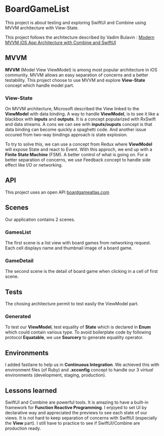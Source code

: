 # BoardGameList

This project is about testing and exploring SwiftUI and Combine using MVVM architecture with View-State.

This project follows the architecture described by Vadim Bulavin : [Modern MVVM iOS App Architecture with Combine and SwiftUI](https://www.vadimbulavin.com/modern-mvvm-ios-app-architecture-with-combine-and-swiftui/)

## MVVM

**MVVM** (Model View ViewModel) is among most popular architecture in iOS community. MVVM allows an easy separation of concerns and a better testability.
This project choose to use MVVM and explore **View-State** concept which handle model part.

### View-State

On MVVM architecture, Microsoft described the View linked to the **ViewModel** with data binding. 
A way to handle **ViewModel**, is to see it like a blackbox with **inputs** and **outputs**. It is a concept popularized with RxSwift and data streams.
A cons we can see with **inputs/ouputs** concept is that data binding can become quickly a spaghetti code. And another issue occured from two-way bindings approach is state explosion.

To try to solve this, we can use a concept from Redux where **ViewModel** will expose State and react to Event. With this approch, we end up with a **Finite State Machine** (FSM). A better control of what is going on. For a better separation of concerns, we use Feedback concept to handle side effect like I/O or networking.

## API

This project uses an open API [boardgameatlas.com](https://www.boardgameatlas.com/)

## Scenes

Our application contains 2 scenes.

### GamesList

The first scene is a list view with board games from networking request.
Each cell displays name and thumbnail image of a board game.

### GameDetail

The second scene is the detail of board game when clicking in a cell of first scene. 

## Tests

The chosing architecture permit to test easily the ViewModel part.

### Generated

To test our **ViewModel**, test equality of **State** which is declared in **Enum** which could contain various type. To avoid boilerplate code by following protocol **Equatable**, we use **Sourcery** to generate equalilty operator.

## Environments

I added fastlane to help us in **Continuous Integration**. We achieved this with environment files (of Ruby) and **.xcconfig** concept to handle our 3 _virtual_ environments (development, staging, production).

## Lessons learned

SwiftUI and Combine are powerful tools. It is amazing to have a built-in framework for **Function Reactive Programming**.
I enjoyed to set UI by declarative way and appreciated the previews to see each state of our views.
It is not hard to keep separation of concerns with SwiftUI (especially the **View** part).
I still have to practice to see if SwiftUI/Combine are production ready.

